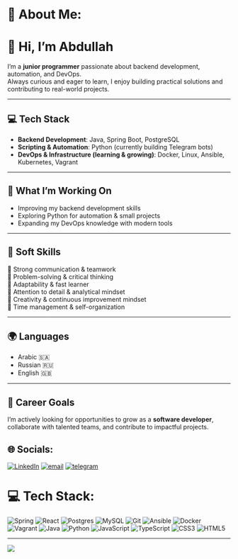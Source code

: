 # 💫 About Me:
# 👋 Hi, I’m Abdullah

I’m a **junior programmer** passionate about backend development, automation, and DevOps.  
Always curious and eager to learn, I enjoy building practical solutions and contributing to real-world projects.  

---

## 💻 Tech Stack
- **Backend Development**: Java, Spring Boot, PostgreSQL  
- **Scripting & Automation**: Python (currently building Telegram bots)  
- **DevOps & Infrastructure (learning & growing)**: Docker, Linux, Ansible, Kubernetes, Vagrant  

---

## 🌱 What I’m Working On
- Improving my backend development skills  
- Exploring Python for automation & small projects  
- Expanding my DevOps knowledge with modern tools  

---

## 🤝 Soft Skills
🔹 Strong communication & teamwork  
🔹 Problem-solving & critical thinking  
🔹 Adaptability & fast learner  
🔹 Attention to detail & analytical mindset  
🔹 Creativity & continuous improvement mindset  
🔹 Time management & self-organization  

---

## 🌍 Languages
- Arabic 🇸🇦  
- Russian 🇷🇺  
- English 🇬🇧  

---

## 🚀 Career Goals
I’m actively looking for opportunities to grow as a **software developer**, collaborate with talented teams, and contribute to impactful projects. 


## 🌐 Socials:
[![LinkedIn](https://img.shields.io/badge/LinkedIn-%230077B5.svg?logo=linkedin&logoColor=white)](https://www.linkedin.com/in/abdullah-ghallab-12ba22335/) 
[![email](https://img.shields.io/badge/Email-D14836?logo=gmail&logoColor=white)](mailto:abdullahghallab20) 
[![telegram](https://img.shields.io/badge/Telegram-2CA5E0?logo=telegram&logoColor=white)](https://t.me/AMGAbdullah) 

# 💻 Tech Stack:
![Spring](https://img.shields.io/badge/spring-%236DB33F.svg?style=plastic&logo=spring&logoColor=white) ![React](https://img.shields.io/badge/react-%2320232a.svg?style=plastic&logo=react&logoColor=%2361DAFB) ![Postgres](https://img.shields.io/badge/postgres-%23316192.svg?style=plastic&logo=postgresql&logoColor=white) ![MySQL](https://img.shields.io/badge/mysql-4479A1.svg?style=plastic&logo=mysql&logoColor=white) ![Git](https://img.shields.io/badge/git-%23F05033.svg?style=plastic&logo=git&logoColor=white) ![Ansible](https://img.shields.io/badge/ansible-%231A1918.svg?style=plastic&logo=ansible&logoColor=white) ![Docker](https://img.shields.io/badge/docker-%230db7ed.svg?style=plastic&logo=docker&logoColor=white) ![Vagrant](https://img.shields.io/badge/vagrant-%231563FF.svg?style=plastic&logo=vagrant&logoColor=white) ![Java](https://img.shields.io/badge/java-%23ED8B00.svg?style=plastic&logo=openjdk&logoColor=white) ![Python](https://img.shields.io/badge/python-3670A0?style=plastic&logo=python&logoColor=ffdd54) ![JavaScript](https://img.shields.io/badge/javascript-%23323330.svg?style=plastic&logo=javascript&logoColor=%23F7DF1E) ![TypeScript](https://img.shields.io/badge/typescript-%23007ACC.svg?style=plastic&logo=typescript&logoColor=white) ![CSS3](https://img.shields.io/badge/css3-%231572B6.svg?style=plastic&logo=css3&logoColor=white) ![HTML5](https://img.shields.io/badge/html5-%23E34F26.svg?style=plastic&logo=html5&logoColor=white)


---
[![](https://visitcount.itsvg.in/api?id=ghallababdullah&icon=0&color=0)](https://visitcount.itsvg.in)

<!-- Proudly created with GPRM ( https://gprm.itsvg.in ) -->
